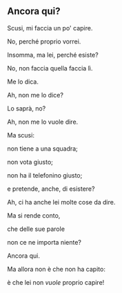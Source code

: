 ## Ancora qui?


Scusi, mi faccia un po' capire.

No, perché proprio vorrei.

Insomma, ma lei, perché esiste?



No, non faccia quella faccia lì.

Me lo dica.

Ah, non me lo dice?

Lo saprà, no?



Ah, non me lo vuole dire.



Ma scusi:

non tiene a una squadra;

non vota giusto;

non ha il telefonino giusto;

e pretende, anche, di esistere?



Ah, ci ha anche lei molte cose da dire.

Ma si rende conto,

che delle sue parole

non ce ne importa niente?



Ancora qui.

Ma allora non è che non ha capito:

è che lei non *vuole* proprio capire!

